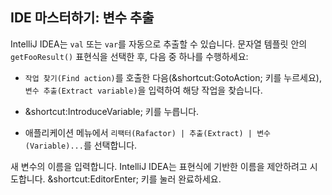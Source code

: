 ## IDE 마스터하기: 변수 추출

IntelliJ IDEA는 `val` 또는 `var`를 자동으로 추출할 수 있습니다. 문자열 템플릿 안의 `getFooResult()` 표현식을 선택한 후, 다음 중 하나를 수행하세요:

- <span class="control">`작업 찾기(Find action)`</span>를 호출한 다음(<span class="shortcut">&shortcut:GotoAction;</span> 키를 누르세요), 
`변수 추출(Extract variable)`을 입력하여 해당 작업을 찾습니다.

- <span class="shortcut">&shortcut:IntroduceVariable;</span> 키를 누릅니다.

- 애플리케이션 메뉴에서 <span class="control">`리팩터(Rafactor) | 추출(Extract) | 변수(Variable)...`</span>를 선택합니다.

새 변수의 이름을 입력합니다. IntelliJ IDEA는 표현식에 기반한 이름을 제안하려고 시도합니다. 
<span class="shortcut">&shortcut:EditorEnter;</span> 키를 눌러 완료하세요.
